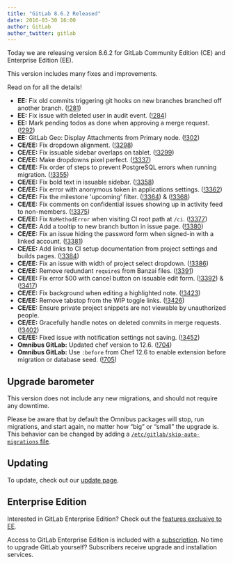 ```yaml
---
title: "GitLab 8.6.2 Released"
date: 2016-03-30 16:00
author: GitLab
author_twitter: gitlab
---
```


Today we are releasing version 8.6.2 for GitLab Community Edition (CE) and
Enterprise Edition (EE).

This version includes many fixes and improvements.

Read on for all the details!

<!-- more -->

- **EE:** Fix old commits triggering git hooks on new branches branched off another branch. ([!281])
- **EE:** Fix issue with deleted user in audit event. ([!284])
- **EE:** Mark pending todos as done when approving a merge request. ([!292])
- **EE:** GitLab Geo: Display Attachments from Primary node. ([!302])
- **CE/EE:** Fix dropdown alignment. ([!3298])
- **CE/EE:** Fix issuable sidebar overlaps on tablet. ([!3299])
- **CE/EE:** Make dropdowns pixel perfect. ([!3337])
- **CE/EE:** Fix order of steps to prevent PostgreSQL errors when running migration. ([!3355])
- **CE/EE:** Fix bold text in issuable sidebar. ([!3358])
- **CE/EE:** Fix error with anonymous token in applications settings. ([!3362])
- **CE/EE:** Fix the milestone 'upcoming' filter. ([!3364]) & ([!3368])
- **CE/EE:** Fix comments on confidential issues showing up in activity feed to non-members. ([!3375])
- **CE/EE:** Fix `NoMethodError` when visiting CI root path at `/ci`. ([!3377])
- **CE/EE:** Add a tooltip to new branch button in issue page. ([!3380])
- **CE/EE:** Fix an issue hiding the password form when signed-in with a linked account. ([!3381])
- **CE/EE:** Add links to CI setup documentation from project settings and builds pages. ([!3384])
- **CE/EE:** Fix an issue with width of project select dropdown. ([!3386])
- **CE/EE:** Remove redundant `require`s from Banzai files. ([!3391])
- **CE/EE:** Fix error 500 with cancel button on issuable edit form. ([!3392]) & ([!3417])
- **CE/EE:** Fix background when editing a highlighted note. ([!3423])
- **CE/EE:** Remove tabstop from the WIP toggle links. ([!3426])
- **CE/EE:** Ensure private project snippets are not viewable by unauthorized people.
- **CE/EE:** Gracefully handle notes on deleted commits in merge requests. ([!3402])
- **CE/EE:** Fixed issue with notification settings not saving. ([!3452])
- **Omnibus GitLab:** Updated chef version to 12.6. ([!704])
- **Omnibus GitLab:** Use `:before` from Chef 12.6 to enable extension before migration or database seed. ([!705])

[!281]: https://gitlab.com/gitlab-org/gitlab-ee/merge_requests/281
[!284]: https://gitlab.com/gitlab-org/gitlab-ee/merge_requests/284
[!292]: https://gitlab.com/gitlab-org/gitlab-ee/merge_requests/292
[!302]: https://gitlab.com/gitlab-org/gitlab-ee/merge_requests/302

[!3298]: https://gitlab.com/gitlab-org/gitlab-ce/merge_requests/3298
[!3299]: https://gitlab.com/gitlab-org/gitlab-ce/merge_requests/3299
[!3337]: https://gitlab.com/gitlab-org/gitlab-ce/merge_requests/3337
[!3355]: https://gitlab.com/gitlab-org/gitlab-ce/merge_requests/3355
[!3358]: https://gitlab.com/gitlab-org/gitlab-ce/merge_requests/3358
[!3362]: https://gitlab.com/gitlab-org/gitlab-ce/merge_requests/3362
[!3364]: https://gitlab.com/gitlab-org/gitlab-ce/merge_requests/3364
[!3368]: https://gitlab.com/gitlab-org/gitlab-ce/merge_requests/3368
[!3375]: https://gitlab.com/gitlab-org/gitlab-ce/merge_requests/3375
[!3377]: https://gitlab.com/gitlab-org/gitlab-ce/merge_requests/3377
[!3380]: https://gitlab.com/gitlab-org/gitlab-ce/merge_requests/3380
[!3381]: https://gitlab.com/gitlab-org/gitlab-ce/merge_requests/3381
[!3384]: https://gitlab.com/gitlab-org/gitlab-ce/merge_requests/3384
[!3386]: https://gitlab.com/gitlab-org/gitlab-ce/merge_requests/3386
[!3392]: https://gitlab.com/gitlab-org/gitlab-ce/merge_requests/3392
[!3391]: https://gitlab.com/gitlab-org/gitlab-ce/merge_requests/3391
[!3417]: https://gitlab.com/gitlab-org/gitlab-ce/merge_requests/3417
[!3423]: https://gitlab.com/gitlab-org/gitlab-ce/merge_requests/3423
[!3426]: https://gitlab.com/gitlab-org/gitlab-ce/merge_requests/3426
[!3402]: https://gitlab.com/gitlab-org/gitlab-ce/merge_requests/3402
[!3452]: https://gitlab.com/gitlab-org/gitlab-ce/merge_requests/3452

[!704]: https://gitlab.com/gitlab-org/omnibus-gitlab/merge_requests/704
[!705]: https://gitlab.com/gitlab-org/omnibus-gitlab/merge_requests/705

## Upgrade barometer

This version does not include any new migrations, and should not require
any downtime.

Please be aware that by default the Omnibus packages will stop, run migrations,
and start again, no matter how “big” or “small” the upgrade is. This behavior
can be changed by adding a [`/etc/gitlab/skip-auto-migrations`
file](http://doc.gitlab.com/omnibus/update/README.html).

## Updating

To update, check out our [update page](https://about.gitlab.com/update).

## Enterprise Edition

Interested in GitLab Enterprise Edition? Check out the [features exclusive to
EE](https://about.gitlab.com/features/#enterprise).

Access to GitLab Enterprise Edition is included with a [subscription](/products/).
No time to upgrade GitLab yourself? Subscribers receive upgrade and installation
services.
